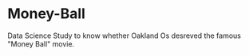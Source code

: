 # Money-Ball

Data Science Study to know whether Oakland Os desreved the famous "Money Ball" movie.
